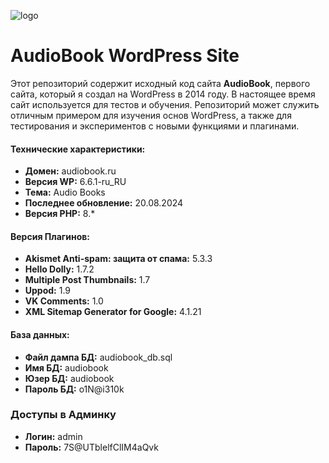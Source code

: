 ![logo](https://raw.githubusercontent.com/solo10010/audiobook-web-site/main/logo_sites.png "audiobook - web site")

# AudioBook WordPress Site

Этот репозиторий содержит исходный код сайта **AudioBook**, первого сайта, который я создал на WordPress в 2014 году. В настоящее время сайт используется для тестов и обучения. Репозиторий может служить отличным примером для изучения основ WordPress, а также для тестирования и экспериментов с новыми функциями и плагинами.

#### Технические характеристики:

- **Домен:** audiobook.ru  
- **Версия WP:** 6.6.1-ru_RU  
- **Тема:** Audio Books  
- **Последнее обновление:** 20.08.2024  
- **Версия PHP:** 8.\*  

#### Версия Плагинов:

- **Akismet Anti-spam: защита от спама:** 5.3.3  
- **Hello Dolly:** 1.7.2  
- **Multiple Post Thumbnails:** 1.7  
- **Uppod:** 1.9  
- **VK Comments:** 1.0  
- **XML Sitemap Generator for Google:** 4.1.21  

#### База данных:

- **Файл дампа БД:** audiobook_db.sql  
- **Имя БД:** audiobook  
- **Юзер БД:** audiobook  
- **Пароль БД:** o1N@i310k  

### Доступы в Админку

- **Логин:** admin  
- **Пароль:** 7S@UTblelfClIM4aQvk  

